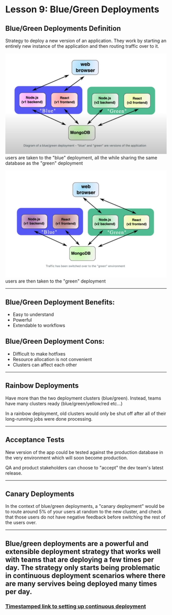 # Lesson 9: Blue/Green Deployments

## Blue/Green Deployments Definition
Strategy to deploy a new version of an application. They work by starting an entirely new instance of the application and then routing traffic over to it. 

![blue/green deployment start](../resources/9.jpg)
users are taken to the "blue" deployment, all the while sharing the same database as the "green" deployment

![blue/green deployment end](../resources/10.jpg)
users are then taken to the "green" deployment

<hr>

## Blue/Green Deployment Benefits:
- Easy to understand
- Powerful
- Extendable to workflows

## Blue/Green Deployment Cons:
- Difficult to make hotfixes
- Resource allocation is not convenient 
- Clusters can affect each other

<hr>

## Rainbow Deployments

Have more than the two deployment clusters (blue/green). Instead, teams have many clusters ready (blue/green/yellow/red etc...)

In a rainbow deployment, old clusters would only be shut off after all of their long-running jobs were done processing. 

<hr>

## Acceptance Tests

New version of the app could be tested against the production database in the very environment which will soon become production.

QA and product stakeholders can choose to "accept" the dev team's latest release.

<hr>

## Canary Deployments

In the context of blue/green deployments, a "canary deployment" would be to route around 5% of your users at random to the new cluster, and check that those users do not have negative feedback before switching the rest of the users over. 

<hr>

## Blue/green deployments are a powerful and extensible deployment strategy that works well with teams that are deploying a few times per day. The strategy only starts being problematic in continuous deployment scenarios where there are many servives being deployed many times per day. 

### [Timestamped link to setting up continuous deployment](https://youtu.be/j5Zsa_eOXeY?t=5733)